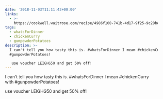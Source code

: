 ```yaml
---
date: '2018-11-03T11:11:42+00:00'
links:
  - >-
    https://cookwell.waitrose.com/recipe/4986f100-741b-4d17-9f25-9c28be97f2c1?portionQuantity=2&fromLocation=/recipes
tags:
  - whatsForDinner
  - chickenCurry
  - gunpowderPotatoes
description: >-
  I can't tell you how tasty this is. #whatsForDinner I mean #chickenCurry with
  #gunpowderPotatoes!

   use voucher LEIGHG50 and get 50% off!
---
```

I can't tell you how tasty this is. #whatsForDinner I mean #chickenCurry with #gunpowderPotatoes!

 use voucher LEIGHG50 and get 50% off!

